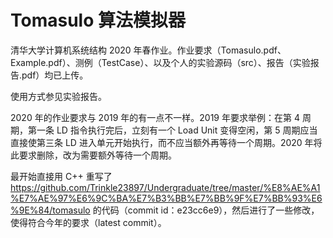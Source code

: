 # Tomasulo 算法模拟器

清华大学计算机系统结构 2020 年春作业。作业要求（Tomasulo.pdf、Example.pdf）、测例（TestCase）、以及个人的实验源码（src）、报告（实验报告.pdf）均已上传。

使用方式参见实验报告。

2020 年的作业要求与 2019 年的有一点不一样。2019 年要求举例：在第 4 周期，第一条 LD 指令执行完后，立刻有一个 Load Unit 变得空闲，第 5 周期应当直接使第三条 LD 进入单元开始执行，而不应当额外再等待一个周期。2020 年将此要求删除，改为需要额外等待一个周期。

最开始直接用 C++ 重写了 https://github.com/Trinkle23897/Undergraduate/tree/master/%E8%AE%A1%E7%AE%97%E6%9C%BA%E7%B3%BB%E7%BB%9F%E7%BB%93%E6%9E%84/tomasulo 的代码（commit id：e23cc6e9），然后进行了一些修改，使得符合今年的要求（latest commit）。
